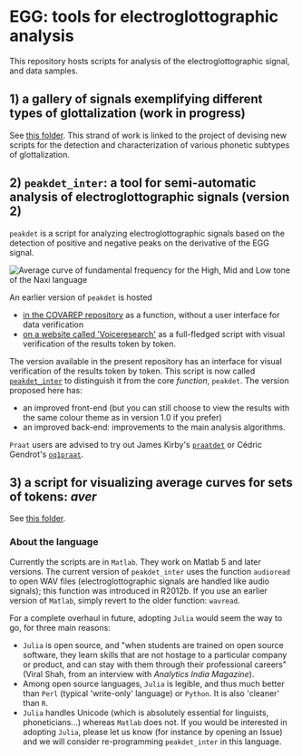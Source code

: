 EGG: tools for electroglottographic analysis
=============

This repository hosts scripts for analysis of the electroglottographic signal, and data samples. 

## 1) a gallery of signals exemplifying different types of glottalization (work in progress)
See [this folder](gallery). This strand of work is linked to the project of devising new scripts for the detection and characterization of various phonetic subtypes of glottalization.

## 2) `peakdet_inter`: a tool for semi-automatic analysis of electroglottographic signals (version 2)

`peakdet` is a script for analyzing electroglottographic signals based on the detection of positive and negative peaks on the derivative of the EGG signal. 

<img src="http://voiceresearch.free.fr/egg/images/peaks.png" alt="Average curve of fundamental frequency for the High, Mid and Low tone of the Naxi language">

An earlier version of `peakdet` is hosted 
- [in the COVAREP repository](https://github.com/covarep/covarep/tree/master/glottalsource/egg) as a function, without a user interface for data verification
- [on a website called 'Voiceresearch'](http://voiceresearch.free.fr/egg/softwares.htm#peakdet) as a full-fledged script with visual verification of the results token by token.

The version available in the present repository has an interface for visual verification of the results token by token. This script is now called [`peakdet_inter`](peakdet_inter) to distinguish it from the core _function_, `peakdet`. The version proposed here has: 
- an improved front-end (but you can still choose to view the results with the same colour theme as in version 1.0 if you prefer)
- an improved back-end: improvements to the main analysis algorithms.

`Praat` users are advised to try out James Kirby's [`praatdet`](https://github.com/kirbyj/praatdet) or Cédric Gendrot's [`oq1praat`](http://voiceresearch.free.fr/egg/#downloads).

## 3) a script for visualizing average curves for sets of tokens: *aver*
See [this folder](https://github.com/alexis-michaud/egg/tree/master/aver). 

### About the language

Currently the scripts are in `Matlab`. They work on Matlab 5 and later versions. The current version of `peakdet_inter` uses the function `audioread` to open WAV files (electroglottographic signals are handled like audio signals); this function was introduced in R2012b. If you use an earlier version of `Matlab`, simply revert to the older function: `wavread`.

For a complete overhaul in future, adopting `Julia` would seem the way to go, for three main reasons: 
* `Julia` is open source, and "when students are trained on open source software, they learn skills that are not hostage to a particular company or product, and can stay with them through their professional careers" (Viral Shah, from an interview with _Analytics India Magazine_).
* Among open source languages, `Julia` is legible, and thus much better than `Perl` (typical 'write-only' language) or `Python`. It is also 'cleaner' than `R`.
* `Julia` handles Unicode (which is absolutely essential for linguists, phoneticians...) whereas `Matlab` does not. 
If you would be interested in adopting `Julia`, please let us know (for instance by opening an Issue) and we will consider re-programming `peakdet_inter` in this language.


